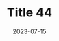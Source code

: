 ---
layout: posts
title: "Title 44"
img: "https://image.tmdb.org/t/p/w185/kPRb1mbVHGop0egQ7153y0lhzGL.jpg"
date: 2023-07-15
genre: "Comedy"
categories: Movies
tags: bollywood, shah ruch khan
published: true 
---